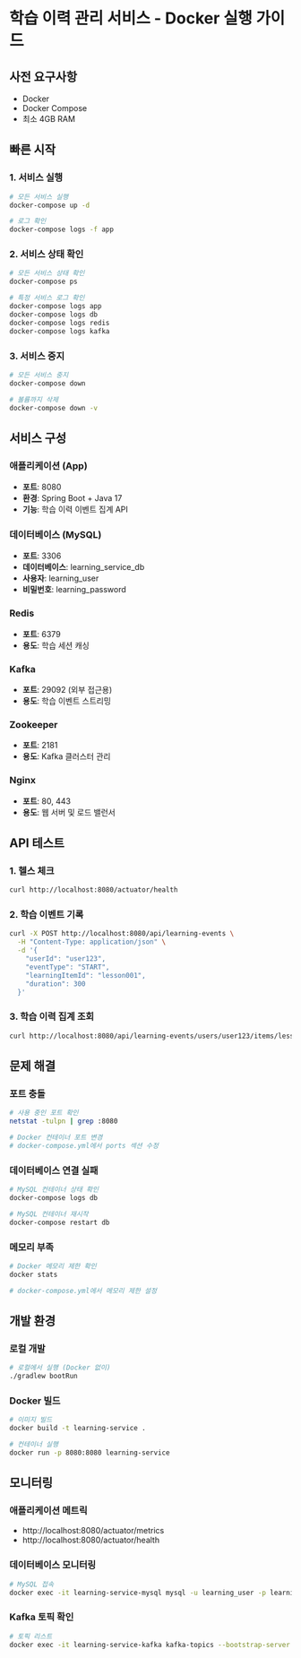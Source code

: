 # 학습 이력 관리 서비스 - Docker 실행 가이드

## 사전 요구사항

- Docker
- Docker Compose
- 최소 4GB RAM

## 빠른 시작

### 1. 서비스 실행

```bash
# 모든 서비스 실행
docker-compose up -d

# 로그 확인
docker-compose logs -f app
```

### 2. 서비스 상태 확인

```bash
# 모든 서비스 상태 확인
docker-compose ps

# 특정 서비스 로그 확인
docker-compose logs app
docker-compose logs db
docker-compose logs redis
docker-compose logs kafka
```

### 3. 서비스 중지

```bash
# 모든 서비스 중지
docker-compose down

# 볼륨까지 삭제
docker-compose down -v
```

## 서비스 구성

### 애플리케이션 (App)
- **포트**: 8080
- **환경**: Spring Boot + Java 17
- **기능**: 학습 이력 이벤트 집계 API

### 데이터베이스 (MySQL)
- **포트**: 3306
- **데이터베이스**: learning_service_db
- **사용자**: learning_user
- **비밀번호**: learning_password

### Redis
- **포트**: 6379
- **용도**: 학습 세션 캐싱

### Kafka
- **포트**: 29092 (외부 접근용)
- **용도**: 학습 이벤트 스트리밍

### Zookeeper
- **포트**: 2181
- **용도**: Kafka 클러스터 관리

### Nginx
- **포트**: 80, 443
- **용도**: 웹 서버 및 로드 밸런서

## API 테스트

### 1. 헬스 체크
```bash
curl http://localhost:8080/actuator/health
```

### 2. 학습 이벤트 기록
```bash
curl -X POST http://localhost:8080/api/learning-events \
  -H "Content-Type: application/json" \
  -d '{
    "userId": "user123",
    "eventType": "START",
    "learningItemId": "lesson001",
    "duration": 300
  }'
```

### 3. 학습 이력 집계 조회
```bash
curl http://localhost:8080/api/learning-events/users/user123/items/lesson001/summary
```

## 문제 해결

### 포트 충돌
```bash
# 사용 중인 포트 확인
netstat -tulpn | grep :8080

# Docker 컨테이너 포트 변경
# docker-compose.yml에서 ports 섹션 수정
```

### 데이터베이스 연결 실패
```bash
# MySQL 컨테이너 상태 확인
docker-compose logs db

# MySQL 컨테이너 재시작
docker-compose restart db
```

### 메모리 부족
```bash
# Docker 메모리 제한 확인
docker stats

# docker-compose.yml에서 메모리 제한 설정
```

## 개발 환경

### 로컬 개발
```bash
# 로컬에서 실행 (Docker 없이)
./gradlew bootRun
```

### Docker 빌드
```bash
# 이미지 빌드
docker build -t learning-service .

# 컨테이너 실행
docker run -p 8080:8080 learning-service
```

## 모니터링

### 애플리케이션 메트릭
- http://localhost:8080/actuator/metrics
- http://localhost:8080/actuator/health

### 데이터베이스 모니터링
```bash
# MySQL 접속
docker exec -it learning-service-mysql mysql -u learning_user -p learning_service_db
```

### Kafka 토픽 확인
```bash
# 토픽 리스트
docker exec -it learning-service-kafka kafka-topics --bootstrap-server localhost:9092 --list
```
